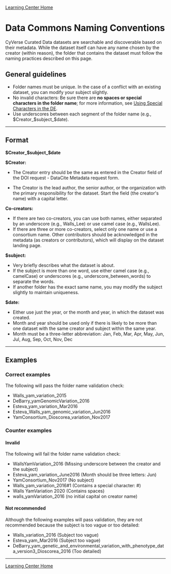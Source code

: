 [Learning Center Home](http://learning.cyverse.org/)

# Data Commons Naming Conventions 
CyVerse Curated Data datasets are searchable and discoverable based on their metadata.
While the dataset itself can have any name chosen by the creator (within
reason), the folder that contains the dataset must follow the naming
practices described on this page.

## General guidelines
- Folder names must be unique. In the case of a conflict with an existing dataset, you can modify your subject
slightly. 
- No invalid characters: Be sure there are **no spaces or special characters in the folder name**; for more
information, see [Using Special Characters in the DE](https://wiki.cyverse.org/wiki/display/DEmanual/Using+Special+Characters+in+the+DE). 
- Use underscores between each segment of the folder name (e.g., \$Creator_\$subject_\$date).

------------------------------------------------------------------------

## Format

**\$Creator_\$subject_\$date**

**\$Creator:**

-   The Creator entry should be the same as entered in the Creator field
    of the DOI request - DataCite Metadata request form.

- The Creator is the lead author, the senior author, or the
organization with the primary responsibility for the dataset. Start the
field (the creator's name) with a capital letter.

**Co-creators:**

-   If there are two co-creators, you can use both names, either separated by an
    underscore (e.g., Walls_Lee) or use camel case (e.g., WallsLee).
-   If there are three or more co-creators, select only one name or use a
    consortium name. Other contributors should be acknowledged in the
    metadata (as creators or contributors), which will display on the
    dataset landing page.

**$subject:**

-   Very briefly describes what the dataset is about.
-   If the subject is more than one word, use either camel case
    (e.g., camelCase) or underscores (e.g.,
    underscore_between_words) to separate the words.
-   If another folder has the exact same name, you may modify the
    subject slightly to maintain uniqueness.

**$date:**

-   Either use just the year, or the month and year, in which the dataset
    was created.
-   Month and year should be used only if there is likely to be more
    than one dataset with the same creator and subject within the same
    year.
-   Month must be a three-letter abbreviation: Jan, Feb, Mar, Apr, May,
    Jun, Jul, Aug, Sep, Oct, Nov, Dec

------------------------------------------------------------------------

## Examples

### Correct examples

The following will pass the folder name validation check:

-   Walls_yam_variation_2015
-   DeBarry_yamGenomicVariation_2016
-   Esteva_yam_variation_Mar2016
-   Esteva_Walls_yam_genomic_variation_Jun2016
-   YamConsortium_Dioscorea_variation_Nov2017

### Counter examples

#### Invalid

The following will fail the folder name validation check:

-   WallsYamVariation_2016 (Missing underscore between the creator and
    the subject)
-   Esteva_yam_variation_June2016 (Month should be three letters: Jun)
-   YamConsortium_Nov2017 (No subject)
-   Walls_yam_variation_2016#1 (Contains a special character: #)
-   Walls YamVariation 2020 (Contains spaces)
-   walls_yamVariation_2016 (no initial capital on creator name)

#### Not recommended

Although the following examples will pass validation, they are not recommended
because the subject is too vague or too detailed:

-   Walls_variation_2016 (Subject too vague)
-   Esteva_yam_Mar2016 (Subject too vague)
-   DeBarry_yam_genetic_and_environmental_variation_with_phenotype_data_version3_Dioscorea_2016
    (Too detailed)

------------------------------------------------------------------------

[Learning Center Home](http://learning.cyverse.org/)
